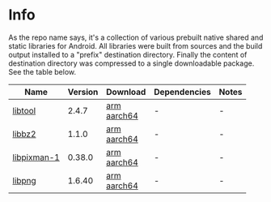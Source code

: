 # Info
As the repo name says, it's a collection of various prebuilt native shared and static libraries for Android. All libraries were built from sources and the build output installed to a "prefix" destination directory. Finally the content of destination directory was compressed to a single downloadable package. See the table below.

|Name|Version|Download|Dependencies|Notes|
|-|-|-|-|-|
|[libtool](http://www.gnu.org/software/libtool/libtool.html)|2.4.7|[arm](https://github.com/laheller/The-great-Android-native-library-collection/files/13758765/libtool_2.4.7_arm.tar.gz)<br/> [aarch64](https://github.com/laheller/The-great-Android-native-library-collection/files/13758766/libtool_2.4.7_aarch64.tar.gz)|-|-|
|[libbz2](https://gitlab.com/bzip2/bzip2)|1.1.0|[arm](https://github.com/laheller/The-great-Android-native-library-collection/files/13758886/libbz2_1.1.0_arm.tar.gz)<br/> [aarch64](https://github.com/laheller/The-great-Android-native-library-collection/files/13758887/libbz2_1.1.0_aarch64.tar.gz)|-|-|
|[libpixman-1](https://www.pixman.org/)|0.38.0|[arm](https://github.com/laheller/The-great-Android-native-library-collection/files/13759125/libpixman-1_0.38.0_arm.tar.gz)<br/> [aarch64](https://github.com/laheller/The-great-Android-native-library-collection/files/13759129/libpixman-1_0.38.0_aarch64.tar.gz)|-|-|
|[libpng](https://sourceforge.net/projects/libpng/)|1.6.40|[arm](https://github.com/laheller/The-great-Android-native-library-collection/files/13759191/libpng_1.6.40_arm.tar.gz)<br/> [aarch64](https://github.com/laheller/The-great-Android-native-library-collection/files/13759192/libpng_1.6.40_aarch64.tar.gz)|-|-|
